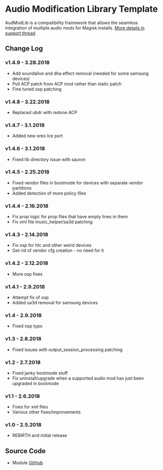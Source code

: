 # Audio Modification Library Template
AudModLib is a compatibility framework that allows the seamless integration of multiple audio mods for Magisk installs. [More details in support thread](https://forum.xda-developers.com/apps/magisk/mod-audio-modification-library-t3745466).

## Change Log
### v1.4.9 - 3.28.2018
* Add soundalive and dha effect removal (needed for some samsung devices)
* Pull ACP patch from ACP mod rather than static patch
* Fine tuned osp patching

### v1.4.8 - 3.22.2018
* Replaced ubdr with redone ACP

### v1.4.7 - 3.1.2018
* Added new oreo Ice port

### v1.4.6 - 3.1.2018
* Fixed lib directory issue with sauron

### v1.4.5 - 2.25.2018
* Fixed vendor files in bootmode for devices with separate vendor partitions
* Added detection of more policy files

### v1.4.4 - 2.16.2018
* Fix prop logic for prop files that have empty lines in them
* Fix xml file music_helper/sa3d patching

### v1.4.3 - 2.14.2018
* Fix osp for htc and other weird devices
* Get rid of vendor cfg creation - no need for it

### v1.4.2 - 2.12.2018
* More osp fixes

### v1.4.1 - 2.9.2018
* Attempt fix of osp
* Added sa3d removal for samsung devices

### v1.4 - 2.9.2018
* Fixed osp typo
 
### v1.3 - 2.8.2018
* Fixed issues with output_session_processing patching

### v1.2 - 2.7.2018
* Fixed janky bootmode stuff
* Fix uninstall/upgrade when a supported audio mod has just been upgraded in bootmode

### v1.1 - 2.6.2018
* Fixes for xml files
* Various other fixes/improvements

### v1.0 - 2.5.2018
* REBIRTH and initial release

## Source Code
* Module [GitHub](https://github.com/Zackptg5/Audio-Modification-Library)
